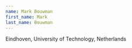 ```yaml
---
name: Mark Bouwman
first_name: Mark
last_name: Bouwman
---
```


Eindhoven, University of Technology, Netherlands

